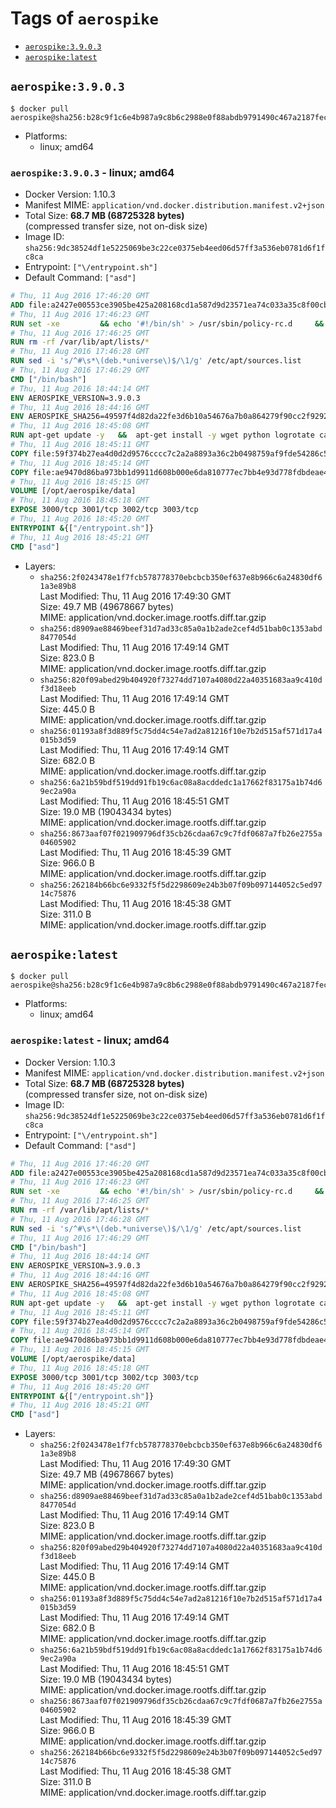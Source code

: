 <!-- THIS FILE IS GENERATED VIA './update-tag-details.sh' -->

# Tags of `aerospike`

-	[`aerospike:3.9.0.3`](#aerospike3903)
-	[`aerospike:latest`](#aerospikelatest)

## `aerospike:3.9.0.3`

```console
$ docker pull aerospike@sha256:b28c9f1c6e4b987a9c8b6c2988e0f88abdb9791490c467a2187fec1061b20f32
```

-	Platforms:
	-	linux; amd64

### `aerospike:3.9.0.3` - linux; amd64

-	Docker Version: 1.10.3
-	Manifest MIME: `application/vnd.docker.distribution.manifest.v2+json`
-	Total Size: **68.7 MB (68725328 bytes)**  
	(compressed transfer size, not on-disk size)
-	Image ID: `sha256:9dc38524df1e5225069be3c22ce0375eb4eed06d57ff3a536eb0781d6f1fc8ca`
-	Entrypoint: `["\/entrypoint.sh"]`
-	Default Command: `["asd"]`

```dockerfile
# Thu, 11 Aug 2016 17:46:20 GMT
ADD file:a2427e00553ce3905be425a208168cd1a587d9d23571ea74c033a35c8f00cbc0 in /
# Thu, 11 Aug 2016 17:46:23 GMT
RUN set -xe 		&& echo '#!/bin/sh' > /usr/sbin/policy-rc.d 	&& echo 'exit 101' >> /usr/sbin/policy-rc.d 	&& chmod +x /usr/sbin/policy-rc.d 		&& dpkg-divert --local --rename --add /sbin/initctl 	&& cp -a /usr/sbin/policy-rc.d /sbin/initctl 	&& sed -i 's/^exit.*/exit 0/' /sbin/initctl 		&& echo 'force-unsafe-io' > /etc/dpkg/dpkg.cfg.d/docker-apt-speedup 		&& echo 'DPkg::Post-Invoke { "rm -f /var/cache/apt/archives/*.deb /var/cache/apt/archives/partial/*.deb /var/cache/apt/*.bin || true"; };' > /etc/apt/apt.conf.d/docker-clean 	&& echo 'APT::Update::Post-Invoke { "rm -f /var/cache/apt/archives/*.deb /var/cache/apt/archives/partial/*.deb /var/cache/apt/*.bin || true"; };' >> /etc/apt/apt.conf.d/docker-clean 	&& echo 'Dir::Cache::pkgcache ""; Dir::Cache::srcpkgcache "";' >> /etc/apt/apt.conf.d/docker-clean 		&& echo 'Acquire::Languages "none";' > /etc/apt/apt.conf.d/docker-no-languages 		&& echo 'Acquire::GzipIndexes "true"; Acquire::CompressionTypes::Order:: "gz";' > /etc/apt/apt.conf.d/docker-gzip-indexes 		&& echo 'Apt::AutoRemove::SuggestsImportant "false";' > /etc/apt/apt.conf.d/docker-autoremove-suggests
# Thu, 11 Aug 2016 17:46:25 GMT
RUN rm -rf /var/lib/apt/lists/*
# Thu, 11 Aug 2016 17:46:28 GMT
RUN sed -i 's/^#\s*\(deb.*universe\)$/\1/g' /etc/apt/sources.list
# Thu, 11 Aug 2016 17:46:29 GMT
CMD ["/bin/bash"]
# Thu, 11 Aug 2016 18:44:14 GMT
ENV AEROSPIKE_VERSION=3.9.0.3
# Thu, 11 Aug 2016 18:44:16 GMT
ENV AEROSPIKE_SHA256=49597f4d82da22fe3d6b10a54676a7b0a864279f90cc2f92928f1dbbc76385c8
# Thu, 11 Aug 2016 18:45:08 GMT
RUN apt-get update -y   &&  apt-get install -y wget python logrotate ca-certificates   && wget "https://www.aerospike.com/artifacts/aerospike-server-community/${AEROSPIKE_VERSION}/aerospike-server-community-${AEROSPIKE_VERSION}-ubuntu16.04.tgz" -O aerospike-server.tgz   && echo "$AEROSPIKE_SHA256 *aerospike-server.tgz" | sha256sum -c -   && mkdir aerospike   && tar xzf aerospike-server.tgz --strip-components=1 -C aerospike   && dpkg -i aerospike/aerospike-server-*.deb   && mkdir -p /var/log/aerospike/   && mkdir -p /var/run/aerospike/   && rm -rf aerospike-server.tgz aerospike /var/lib/apt/lists/*
# Thu, 11 Aug 2016 18:45:11 GMT
COPY file:59f374b27ea4d0d2d9576cccc7c2a2a8893a36c2b0498759af9fde54286c59e8 in /etc/aerospike/aerospike.conf
# Thu, 11 Aug 2016 18:45:14 GMT
COPY file:ae9470d86ba973bb1d9911d608b000e6da810777ec7bb4e93d778fdbdeae4501 in /entrypoint.sh
# Thu, 11 Aug 2016 18:45:15 GMT
VOLUME [/opt/aerospike/data]
# Thu, 11 Aug 2016 18:45:18 GMT
EXPOSE 3000/tcp 3001/tcp 3002/tcp 3003/tcp
# Thu, 11 Aug 2016 18:45:20 GMT
ENTRYPOINT &{["/entrypoint.sh"]}
# Thu, 11 Aug 2016 18:45:21 GMT
CMD ["asd"]
```

-	Layers:
	-	`sha256:2f0243478e1f7fcb578778370ebcbcb350ef637e8b966c6a24830df61a3e89b8`  
		Last Modified: Thu, 11 Aug 2016 17:49:30 GMT  
		Size: 49.7 MB (49678667 bytes)  
		MIME: application/vnd.docker.image.rootfs.diff.tar.gzip
	-	`sha256:d8909ae88469beef31d7ad33c85a0a1b2ade2cef4d51bab0c1353abd8477054d`  
		Last Modified: Thu, 11 Aug 2016 17:49:14 GMT  
		Size: 823.0 B  
		MIME: application/vnd.docker.image.rootfs.diff.tar.gzip
	-	`sha256:820f09abed29b404920f73274dd7107a4080d22a40351683aa9c410df3d18eeb`  
		Last Modified: Thu, 11 Aug 2016 17:49:14 GMT  
		Size: 445.0 B  
		MIME: application/vnd.docker.image.rootfs.diff.tar.gzip
	-	`sha256:01193a8f3d889f5c75dd4c54e7ad2a81216f10e7b2d515af571d17a4015b3d59`  
		Last Modified: Thu, 11 Aug 2016 17:49:14 GMT  
		Size: 682.0 B  
		MIME: application/vnd.docker.image.rootfs.diff.tar.gzip
	-	`sha256:6a21b59bdf519dd91fb19c6ac08a8acddedc1a17662f83175a1b74d69ec2a90a`  
		Last Modified: Thu, 11 Aug 2016 18:45:51 GMT  
		Size: 19.0 MB (19043434 bytes)  
		MIME: application/vnd.docker.image.rootfs.diff.tar.gzip
	-	`sha256:8673aaf07f021909796df35cb26cdaa67c9c7fdf0687a7fb26e2755a04605902`  
		Last Modified: Thu, 11 Aug 2016 18:45:39 GMT  
		Size: 966.0 B  
		MIME: application/vnd.docker.image.rootfs.diff.tar.gzip
	-	`sha256:262184b66bc6e9332f5f5d2298609e24b3b07f09b097144052c5ed9714c75876`  
		Last Modified: Thu, 11 Aug 2016 18:45:38 GMT  
		Size: 311.0 B  
		MIME: application/vnd.docker.image.rootfs.diff.tar.gzip

## `aerospike:latest`

```console
$ docker pull aerospike@sha256:b28c9f1c6e4b987a9c8b6c2988e0f88abdb9791490c467a2187fec1061b20f32
```

-	Platforms:
	-	linux; amd64

### `aerospike:latest` - linux; amd64

-	Docker Version: 1.10.3
-	Manifest MIME: `application/vnd.docker.distribution.manifest.v2+json`
-	Total Size: **68.7 MB (68725328 bytes)**  
	(compressed transfer size, not on-disk size)
-	Image ID: `sha256:9dc38524df1e5225069be3c22ce0375eb4eed06d57ff3a536eb0781d6f1fc8ca`
-	Entrypoint: `["\/entrypoint.sh"]`
-	Default Command: `["asd"]`

```dockerfile
# Thu, 11 Aug 2016 17:46:20 GMT
ADD file:a2427e00553ce3905be425a208168cd1a587d9d23571ea74c033a35c8f00cbc0 in /
# Thu, 11 Aug 2016 17:46:23 GMT
RUN set -xe 		&& echo '#!/bin/sh' > /usr/sbin/policy-rc.d 	&& echo 'exit 101' >> /usr/sbin/policy-rc.d 	&& chmod +x /usr/sbin/policy-rc.d 		&& dpkg-divert --local --rename --add /sbin/initctl 	&& cp -a /usr/sbin/policy-rc.d /sbin/initctl 	&& sed -i 's/^exit.*/exit 0/' /sbin/initctl 		&& echo 'force-unsafe-io' > /etc/dpkg/dpkg.cfg.d/docker-apt-speedup 		&& echo 'DPkg::Post-Invoke { "rm -f /var/cache/apt/archives/*.deb /var/cache/apt/archives/partial/*.deb /var/cache/apt/*.bin || true"; };' > /etc/apt/apt.conf.d/docker-clean 	&& echo 'APT::Update::Post-Invoke { "rm -f /var/cache/apt/archives/*.deb /var/cache/apt/archives/partial/*.deb /var/cache/apt/*.bin || true"; };' >> /etc/apt/apt.conf.d/docker-clean 	&& echo 'Dir::Cache::pkgcache ""; Dir::Cache::srcpkgcache "";' >> /etc/apt/apt.conf.d/docker-clean 		&& echo 'Acquire::Languages "none";' > /etc/apt/apt.conf.d/docker-no-languages 		&& echo 'Acquire::GzipIndexes "true"; Acquire::CompressionTypes::Order:: "gz";' > /etc/apt/apt.conf.d/docker-gzip-indexes 		&& echo 'Apt::AutoRemove::SuggestsImportant "false";' > /etc/apt/apt.conf.d/docker-autoremove-suggests
# Thu, 11 Aug 2016 17:46:25 GMT
RUN rm -rf /var/lib/apt/lists/*
# Thu, 11 Aug 2016 17:46:28 GMT
RUN sed -i 's/^#\s*\(deb.*universe\)$/\1/g' /etc/apt/sources.list
# Thu, 11 Aug 2016 17:46:29 GMT
CMD ["/bin/bash"]
# Thu, 11 Aug 2016 18:44:14 GMT
ENV AEROSPIKE_VERSION=3.9.0.3
# Thu, 11 Aug 2016 18:44:16 GMT
ENV AEROSPIKE_SHA256=49597f4d82da22fe3d6b10a54676a7b0a864279f90cc2f92928f1dbbc76385c8
# Thu, 11 Aug 2016 18:45:08 GMT
RUN apt-get update -y   &&  apt-get install -y wget python logrotate ca-certificates   && wget "https://www.aerospike.com/artifacts/aerospike-server-community/${AEROSPIKE_VERSION}/aerospike-server-community-${AEROSPIKE_VERSION}-ubuntu16.04.tgz" -O aerospike-server.tgz   && echo "$AEROSPIKE_SHA256 *aerospike-server.tgz" | sha256sum -c -   && mkdir aerospike   && tar xzf aerospike-server.tgz --strip-components=1 -C aerospike   && dpkg -i aerospike/aerospike-server-*.deb   && mkdir -p /var/log/aerospike/   && mkdir -p /var/run/aerospike/   && rm -rf aerospike-server.tgz aerospike /var/lib/apt/lists/*
# Thu, 11 Aug 2016 18:45:11 GMT
COPY file:59f374b27ea4d0d2d9576cccc7c2a2a8893a36c2b0498759af9fde54286c59e8 in /etc/aerospike/aerospike.conf
# Thu, 11 Aug 2016 18:45:14 GMT
COPY file:ae9470d86ba973bb1d9911d608b000e6da810777ec7bb4e93d778fdbdeae4501 in /entrypoint.sh
# Thu, 11 Aug 2016 18:45:15 GMT
VOLUME [/opt/aerospike/data]
# Thu, 11 Aug 2016 18:45:18 GMT
EXPOSE 3000/tcp 3001/tcp 3002/tcp 3003/tcp
# Thu, 11 Aug 2016 18:45:20 GMT
ENTRYPOINT &{["/entrypoint.sh"]}
# Thu, 11 Aug 2016 18:45:21 GMT
CMD ["asd"]
```

-	Layers:
	-	`sha256:2f0243478e1f7fcb578778370ebcbcb350ef637e8b966c6a24830df61a3e89b8`  
		Last Modified: Thu, 11 Aug 2016 17:49:30 GMT  
		Size: 49.7 MB (49678667 bytes)  
		MIME: application/vnd.docker.image.rootfs.diff.tar.gzip
	-	`sha256:d8909ae88469beef31d7ad33c85a0a1b2ade2cef4d51bab0c1353abd8477054d`  
		Last Modified: Thu, 11 Aug 2016 17:49:14 GMT  
		Size: 823.0 B  
		MIME: application/vnd.docker.image.rootfs.diff.tar.gzip
	-	`sha256:820f09abed29b404920f73274dd7107a4080d22a40351683aa9c410df3d18eeb`  
		Last Modified: Thu, 11 Aug 2016 17:49:14 GMT  
		Size: 445.0 B  
		MIME: application/vnd.docker.image.rootfs.diff.tar.gzip
	-	`sha256:01193a8f3d889f5c75dd4c54e7ad2a81216f10e7b2d515af571d17a4015b3d59`  
		Last Modified: Thu, 11 Aug 2016 17:49:14 GMT  
		Size: 682.0 B  
		MIME: application/vnd.docker.image.rootfs.diff.tar.gzip
	-	`sha256:6a21b59bdf519dd91fb19c6ac08a8acddedc1a17662f83175a1b74d69ec2a90a`  
		Last Modified: Thu, 11 Aug 2016 18:45:51 GMT  
		Size: 19.0 MB (19043434 bytes)  
		MIME: application/vnd.docker.image.rootfs.diff.tar.gzip
	-	`sha256:8673aaf07f021909796df35cb26cdaa67c9c7fdf0687a7fb26e2755a04605902`  
		Last Modified: Thu, 11 Aug 2016 18:45:39 GMT  
		Size: 966.0 B  
		MIME: application/vnd.docker.image.rootfs.diff.tar.gzip
	-	`sha256:262184b66bc6e9332f5f5d2298609e24b3b07f09b097144052c5ed9714c75876`  
		Last Modified: Thu, 11 Aug 2016 18:45:38 GMT  
		Size: 311.0 B  
		MIME: application/vnd.docker.image.rootfs.diff.tar.gzip
